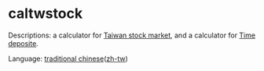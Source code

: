 # caltwstock
Descriptions: a calculator for <a href="https://en.wikipedia.org/wiki/Taiwan_Stock_Exchange" target="_blank">Taiwan stock market</a>, and a calculator for <a href="https://en.wikipedia.org/wiki/Time_deposit" target="_blank">Time deposite</a>.<p>Language: <a href="https://en.wikipedia.org/wiki/Taiwanese_Mandarin" target="_blank">traditional chinese</a>(<a href="https://en.wikipedia.org/wiki/Zh-TW" target="_blank">zh-tw</a>)

